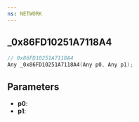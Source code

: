 ```yaml
---
ns: NETWORK
---
```

## _0x86FD10251A7118A4

```c
// 0x86FD10251A7118A4
Any _0x86FD10251A7118A4(Any p0, Any p1);
```

## Parameters
* **p0**:
* **p1**:
